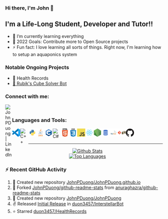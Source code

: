 ### Hi there, I'm John 👋 

## I'm a Life-Long Student, Developer and Tutor!!

- 🌱 I’m currently learning everything
- 🥅 2022 Goals: Contribute more to Open Source projects
- ⚡ Fun fact: I love learning all sorts of things. Right now, I'm learning how to setup an aquaponics system

### Notable Ongoing Projects

- 🏥 Health Records
- <a href="https://github.com/DamonHolland/RubiksRobot">🤖 Rubik's Cube Solver Bot</a>

### Connect with me:

[<img align="left" alt="JohnPDuong | LinkedIn" width="22px" src="https://cdn.jsdelivr.net/npm/simple-icons@v3/icons/linkedin.svg" />][linkedin]

<br />

### Languages and Tools:

<img align="left" alt="Visual Studio Code" width="26px" src="https://raw.githubusercontent.com/github/explore/80688e429a7d4ef2fca1e82350fe8e3517d3494d/topics/visual-studio-code/visual-studio-code.png" />
<img align="left" alt="C++" width="26px" src="https://raw.githubusercontent.com/isocpp/logos/master/cpp_logo.png" />
<img align="left" alt="Python" width="26px" src="https://raw.githubusercontent.com/github/explore/80688e429a7d4ef2fca1e82350fe8e3517d3494d/topics/python/python.png" />
<img align="left" alt="Java" width="26px" src="https://raw.githubusercontent.com/github/explore/80688e429a7d4ef2fca1e82350fe8e3517d3494d/topics/java/java.png" />
<img align="left" alt="C" width="26px" src="https://raw.githubusercontent.com/github/explore/f3e22f0dca2be955676bc70d6214b95b13354ee8/topics/c/c.png" />
<img align="left" alt="C#" width="26px" src="https://user-images.githubusercontent.com/19507241/64484929-d4b1cd80-d236-11e9-8bbe-1872b473bd64.png" />
<img align="left" alt="HTML5" width="26px" src="https://raw.githubusercontent.com/github/explore/80688e429a7d4ef2fca1e82350fe8e3517d3494d/topics/html/html.png" />
<img align="left" alt="CSS3" width="26px" src="https://raw.githubusercontent.com/github/explore/80688e429a7d4ef2fca1e82350fe8e3517d3494d/topics/css/css.png" />
<img align="left" alt="JavaScript" width="26px" src="https://raw.githubusercontent.com/github/explore/80688e429a7d4ef2fca1e82350fe8e3517d3494d/topics/javascript/javascript.png" />
<img align="left" alt="React" width="26px" src="https://raw.githubusercontent.com/github/explore/80688e429a7d4ef2fca1e82350fe8e3517d3494d/topics/react/react.png" />
<img align="left" alt="Node.js" width="26px" src="https://raw.githubusercontent.com/github/explore/80688e429a7d4ef2fca1e82350fe8e3517d3494d/topics/nodejs/nodejs.png" />
<img align="left" alt="SQL" width="26px" src="https://raw.githubusercontent.com/github/explore/80688e429a7d4ef2fca1e82350fe8e3517d3494d/topics/sql/sql.png" />
<img align="left" alt="MySQL" width="26px" src="https://raw.githubusercontent.com/github/explore/80688e429a7d4ef2fca1e82350fe8e3517d3494d/topics/mysql/mysql.png" />
<img align="left" alt="Git" width="26px" src="https://raw.githubusercontent.com/github/explore/80688e429a7d4ef2fca1e82350fe8e3517d3494d/topics/git/git.png" />
<img align="left" alt="GitHub" width="26px" src="https://raw.githubusercontent.com/github/explore/78df643247d429f6cc873026c0622819ad797942/topics/github/github.png" />

<br />
<br />

---

<div align="center">
    <a align="center" href="https://github.com/JohnPDuong/github-readme-stats">
        <img alt="Github Stats" src="https://github-readme-stats.vercel.app/api?username=JohnPDuong&theme=radical">
    </a>
</div>

<div align="center">
    <a align="center" href="https://github.com/JohnPDuong/github-readme-stats">
        <img alt="Top Languages" src="https://github-readme-stats.vercel.app/api/top-langs/?username=JohnPDuong&layout=compact&exclude_repo=A1-SQL-Queries-Generator">
    </a>
</div>

### :zap: Recent GitHub Activity
<!--RECENT_ACTIVITY:start-->
1. 📔 Created new repository [JohnPDuong/JohnPDuong.github.io](https://github.com/JohnPDuong/JohnPDuong.github.io)
2. 🔱 Forked [JohnPDuong/github-readme-stats](https://github.com/JohnPDuong/github-readme-stats) from [anuraghazra/github-readme-stats](https://github.com/anuraghazra/github-readme-stats)
3. 📔 Created new repository [JohnPDuong/JohnPDuong](https://github.com/JohnPDuong/JohnPDuong)
4. ✌️ Released [Initial Release](https://github.com/duon3457/InterstellarBot/releases/tag/v1.0) in [duon3457/InterstellarBot](https://github.com/duon3457/InterstellarBot)
5. ⭐ Starred [duon3457/HealthRecords](https://github.com/duon3457/HealthRecords)
<!--RECENT_ACTIVITY:end-->


[linkedin]: https://www.linkedin.com/in/john-duong-0bbb621b7/
